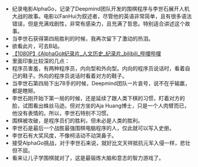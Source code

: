 - 纪录电影AlphaGo，记录了Deepmind团队开发的围棋程序与李世石展开人机大战的故事。电影以FanHui为叙述者，尽管他的英语非常简单，且有很多语法错误，但是充满戏剧性，非常有感染力，且充满了哲思。特别适合讲述这个故事。
- 当李世石获得第四局胜利的时候，我再次留下了激动的热泪。
- 欲看此片，可去B站。
- [【1080P】《AlphaGo》纪录片_人文历史_纪录片_bilibili_哔哩哔哩](https://www.bilibili.com/video/av16976589/#page=1)
- 里面印象比较深的几点：
- 程序员害羞，有两种程序员，内向型和外向型。内向的程序员说话时，看着自己的鞋子。外向的程序员说话时看着对方的鞋子。
- 当李世石第四局下出78手的时候，Deepmind团队一片哀号，说不在乎输赢，都是瞎掰。
- 李世石刚开始下第一局的时候，还是延续了跟人类下棋的习惯，盯着对方的脸，试图看出蛛丝马迹。但对方坐的Aja Huang博士，只是一个人肉臂而已，他没有表情的。所以，李世石特别不习惯。
- 围棋被攻破，是程序员们的胜利，但未必是人类的胜利。
- 李世石是最后一个战胜最强围棋电脑程序的人，仅此就可以写入史册。
- 李世石有大奖风度，不像柯洁动不动哭鼻子。
- 接受AlphaGo挑战，对于李世石来说，就好比文天祥抵抗元军入侵一样，悲壮但不屈。
- 看来让儿子学围棋就对了，这是最锻炼大脑和意志的智力游戏了。
